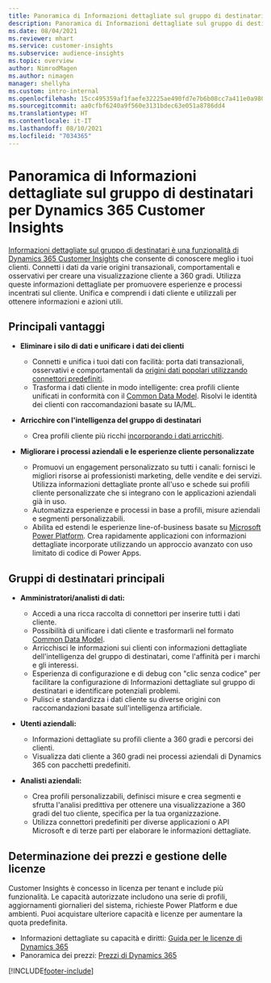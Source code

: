 ```yaml
---
title: Panoramica di Informazioni dettagliate sul gruppo di destinatari per Dynamics 365 Customer Insights
description: Panoramica di Informazioni dettagliate sul gruppo di destinatari per Dynamics 365 Customer Insights
ms.date: 08/04/2021
ms.reviewer: mhart
ms.service: customer-insights
ms.subservice: audience-insights
ms.topic: overview
author: NimrodMagen
ms.author: nimagen
manager: shellyha
ms.custom: intro-internal
ms.openlocfilehash: 15cc495359af1faefe32225ae490fd7e7b6b08cc7a411e0a9804da6ec704099c
ms.sourcegitcommit: aa0cfbf6240a9f560e3131bdec63e051a8786dd4
ms.translationtype: HT
ms.contentlocale: it-IT
ms.lasthandoff: 08/10/2021
ms.locfileid: "7034365"
---
```

# <a name="audience-insights-for-dynamics-365-customer-insights-overview"></a>Panoramica di Informazioni dettagliate sul gruppo di destinatari per Dynamics 365 Customer Insights

[Informazioni dettagliate sul gruppo di destinatari è una funzionalità di Dynamics 365 Customer Insights](https://dynamics.microsoft.com/ai/customer-insights/audience-insights-capability/) che consente di conoscere meglio i tuoi clienti. Connetti i dati da varie origini transazionali, comportamentali e osservativi per creare una visualizzazione cliente a 360 gradi. Utilizza queste informazioni dettagliate per promuovere esperienze e processi incentrati sul cliente. Unifica e comprendi i dati cliente e utilizzali per ottenere informazioni e azioni utili.

## <a name="main-benefits"></a>Principali vantaggi 

- **Eliminare i silo di dati e unificare i dati dei clienti**

  - Connetti e unifica i tuoi dati con facilità: porta dati transazionali, osservativi e comportamentali da [origini dati popolari utilizzando connettori predefiniti](data-sources.md).
  - Trasforma i dati cliente in modo intelligente: crea profili cliente unificati in conformità con il [Common Data Model](/common-data-model/). Risolvi le identità dei clienti con raccomandazioni basate su IA/ML.

- **Arricchire con l'intelligenza del gruppo di destinatari**

  - Crea profili cliente più ricchi [incorporando i dati arricchiti](enrichment-hub.md).  

- **Migliorare i processi aziendali e le esperienze cliente personalizzate**

  - Promuovi un engagement personalizzato su tutti i canali: fornisci le migliori risorse ai professionisti marketing, delle vendite e dei servizi. Utilizza informazioni dettagliate pronte all'uso e schede sui profili cliente personalizzate che si integrano con le applicazioni aziendali già in uso.
  - Automatizza esperienze e processi in base a profili, misure aziendali e segmenti personalizzabili.
  - Abilita ed estendi le esperienze line-of-business basate su [Microsoft Power Platform](https://powerplatform.microsoft.com/). Crea rapidamente applicazioni con informazioni dettagliate incorporate utilizzando un approccio avanzato con uso limitato di codice di Power Apps.  

## <a name="key-audiences"></a>Gruppi di destinatari principali

- **Amministratori/analisti di dati:**

  - Accedi a una ricca raccolta di connettori per inserire tutti i dati cliente.
  - Possibilità di unificare i dati cliente e trasformarli nel formato [Common Data Model](/common-data-model/).
  - Arricchisci le informazioni sui clienti con informazioni dettagliate dell'intelligenza del gruppo di destinatari, come l'affinità per i marchi e gli interessi.
  - Esperienza di configurazione e di debug con "clic senza codice" per facilitare la configurazione di Informazioni dettagliate sul gruppo di destinatari e identificare potenziali problemi.
  - Pulisci e standardizza i dati cliente su diverse origini con raccomandazioni basate sull'intelligenza artificiale.  

- **Utenti aziendali:**

  - Informazioni dettagliate su profili cliente a 360 gradi e percorsi dei clienti.
  - Visualizza dati cliente a 360 gradi nei processi aziendali di Dynamics 365 con pacchetti predefiniti.

- **Analisti aziendali:**

  - Crea profili personalizzabili, definisci misure e crea segmenti e sfrutta l'analisi predittiva per ottenere una visualizzazione a 360 gradi del tuo cliente, specifica per la tua organizzazione.  
  - Utilizza connettori predefiniti per diverse applicazioni o API Microsoft e di terze parti per elaborare le informazioni dettagliate.

## <a name="pricing-and-licensing"></a>Determinazione dei prezzi e gestione delle licenze

Customer Insights è concesso in licenza per tenant e include più funzionalità. Le capacità autorizzate includono una serie di profili, aggiornamenti giornalieri del sistema, richieste Power Platform e due ambienti. Puoi acquistare ulteriore capacità e licenze per aumentare la quota predefinita. 
- Informazioni dettagliate su capacità e diritti: [Guida per le licenze di Dynamics 365](https://go.microsoft.com/fwlink/?LinkId=866544)
- Panoramica dei prezzi: [Prezzi di Dynamics 365](https://dynamics.microsoft.com/pricing/#CustomerDataPlatform)

[!INCLUDE[footer-include](../includes/footer-banner.md)]